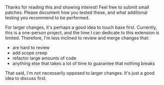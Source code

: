 Thanks for reading this and showing interest! Feel free to submit small patches. Please document how
you tested these, and what additional testing you recommend to be performed.

For larger changes, it's perhaps a good idea to touch base first. Currently, this is a one-person
project, and the time I can dedicate to this extension is limited. Therefore, I'm less inclined to
review and merge changes that:
- are hard to review
- add scope creep
- refactor large amounts of code
- anything else that takes a lot of time to guarantee that nothing breaks

That said, I'm not necessarily opposed to larger changes. It's just a good idea to discuss first.
